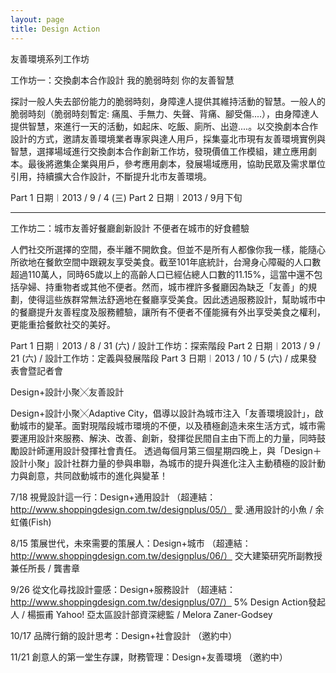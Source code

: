 ```yaml
---
layout: page
title: Design Action
---
```


<div class="notes-background container">

  友善環境系列工作坊

  工作坊一：交換劇本合作設計
  我的脆弱時刻 你的友善智慧

  探討一般人失去部份能力的脆弱時刻，身障達人提供其維持活動的智慧。一般人的脆弱時刻（脆弱時刻暫定: 痛風、手無力、失聲、背痛、腳受傷....），由身障達人提供智慧，來進行一天的活動，如起床、吃飯、廁所、出遊....。以交換劇本合作設計的方式，邀請友善環境業者專家與達人用戶，採集臺北市現有友善環境實例與智慧，選擇場域進行交換劇本合作創新工作坊，發現價值工作模組，建立應用劇本。最後將邀集企業與用戶，參考應用劇本，發展場域應用，協助民眾及需求單位引用，持續擴大合作設計，不斷提升北市友善環境。

  Part 1 
  日期︱2013 / 9 / 4 (三)
  Part 2
  日期︱2013 / 9月下旬

  ---

  工作坊二：城市友善好餐廳創新設計
  不便者在城市的好食體驗

  人們社交所選擇的空間，泰半離不開飲食。但並不是所有人都像你我一樣，能隨心所欲地在餐飲空間中跟親友享受美食。截至101年底統計，台灣身心障礙的人口數超過110萬人，同時65歲以上的高齡人口已經佔總人口數的11.15%，這當中還不包括孕婦、持重物者或其他不便者。然而，城市裡許多餐廳因為缺乏「友善」的規劃，使得這些族群常無法舒適地在餐廳享受美食。因此透過服務設計，幫助城市中的餐廳提升友善程度及服務體驗，讓所有不便者不僅能擁有外出享受美食之權利，更能重拾餐飲社交的美好。

  Part 1 
  日期︱2013 / 8 / 31 (六) / 設計工作坊：探索階段
  Part 2
  日期︱2013 / 9 / 21 (六) / 設計工作坊：定義與發展階段
  Part 3
  日期︱2013 / 10 / 5 (六) / 成果發表會暨記者會

  Design+設計小聚╳友善設計

  Design+設計小聚╳Adaptive City，倡導以設計為城市注入「友善環境設計」，啟動城市的變革。面對現階段城市環境的不便，以及積極創造未來生活方式，城市需要運用設計來服務、解決、改善、創新，發揮從民間自主由下而上的力量，同時鼓勵設計師運用設計發揮社會責任。
  透過每個月第三個星期四晚上，與「Design＋設計小聚」設計社群力量的參與串聯，為城市的提升與進化注入主動積極的設計動力與創意，共同啟動城市的進化與變革！

  7/18 視覺設計這一行：Design+通用設計
  （超連結：http://www.shoppingdesign.com.tw/designplus/05/）
  愛.通用設計的小魚 / 余虹儀(Fish)

  8/15 策展世代，未來需要的策展人：Design+城市
  （超連結：http://www.shoppingdesign.com.tw/designplus/06/）
  交大建築研究所副教授兼任所長 / 龔書章

  9/26 從文化尋找設計靈感：Design+服務設計
  （超連結：http://www.shoppingdesign.com.tw/designplus/07/）
  5% Design Action發起人 / 楊振甫 
  Yahoo! 亞太區設計部資深總監 / Melora Zaner-Godsey

  10/17 品牌行銷的設計思考：Design+社會設計
  （邀約中）

  11/21 創意人的第一堂生存課，財務管理：Design+友善環境
  （邀約中）
</div>
